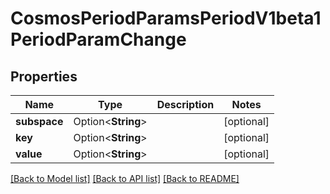 # CosmosPeriodParamsPeriodV1beta1PeriodParamChange

## Properties

Name | Type | Description | Notes
------------ | ------------- | ------------- | -------------
**subspace** | Option<**String**> |  | [optional]
**key** | Option<**String**> |  | [optional]
**value** | Option<**String**> |  | [optional]

[[Back to Model list]](../README.md#documentation-for-models) [[Back to API list]](../README.md#documentation-for-api-endpoints) [[Back to README]](../README.md)


